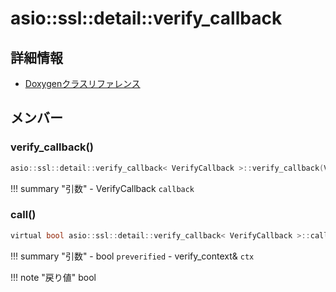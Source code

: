 # asio::ssl::detail::verify_callback



## 詳細情報

- [Doxygenクラスリファレンス](https://lang-ship.com/reference/ESP32/latest/classasio_1_1ssl_1_1detail_1_1verify__callback.html)

## メンバー

### verify_callback()



```c
asio::ssl::detail::verify_callback< VerifyCallback >::verify_callback(VerifyCallback callback)
```

!!! summary "引数"
	- VerifyCallback `callback` 



### call()



```c
virtual bool asio::ssl::detail::verify_callback< VerifyCallback >::call(bool preverified, verify_context &ctx)
```

!!! summary "引数"
	- bool `preverified` 
	- verify_context& `ctx` 

!!! note "戻り値"
	bool



